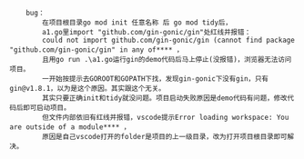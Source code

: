         bug：
            在项目根目录go mod init 任意名称 后 go mod tidy后， 
            a1.go里import "github.com/gin-gonic/gin"处红线并报错：
            could not import github.com/gin-gonic/gin (cannot find package "github.com/gin-gonic/gin" in any of**** ，
            且用go run .\a1.go运行gin的demo代码后马上停止(没报错)，浏览器无法访问项目。
            一开始按提示去GOROOT和GOPATH下找，发现gin-gonic下没有gin，只有gin@v1.8.1，以为是这个原因。其实跟这个无关。
            其实只要正确init和tidy就没问题。项目启动失败原因是demo代码有问题，修改代码后即可启动项目。
            但文件内部依旧有红线并报错，vscode提示Error loading workspace: You are outside of a module**** ，
            原因是自己vscode打开的folder是项目的上一级目录，改为打开项目根目录即可解决。
